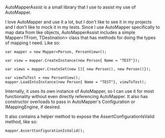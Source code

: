 AutoMapperAssist is a small library that I use to assist my use of AutoMapper.  

I love AutoMapper and use it a lot, but I don't like to see it in my projects and I don't like to mock it in my tests.  Since I use AutoMapper specifically to map data from like objects, AutoMapperAssist includes a simple Mapper<TFrom, TDestination> class that has methods for doing the types of mapping I need.  Like so:

	var mapper = new Mapper<Person, PersonView>();

	var view = mapper.CreateInstance(new Person{ Name = "TEST"});
	
	var views = mapper.CreateSet(new []{ new Person(), new Person()});
	
	var viewToTest = new PersonView();
	mapper.LoadIntoInstance(new Person{ Name = "TEST"}, viewToTest);

Internally, it uses its own instance of AutoMapper, so I can use it for most functionality without even directly referencing AutoMapper.  It also has constructor overloads to pass in AutoMapper's Configuration or IMappingEngine, if desired.  

It also contains a helper method to expose the AssertConfigurationIsValid method, like so:
	
	mapper.AssertConfigurationIsValid();
